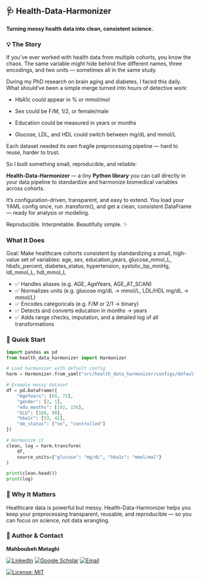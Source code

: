 ## 🩺 Health-Data-Harmonizer

**Turning messy health data into clean, consistent science.**

### 💡 The Story

If you’ve ever worked with health data from multiple cohorts, you know the chaos.
The same variable might hide behind five different names, three encodings, and two units — sometimes all in the same study.

During my PhD research on brain aging and diabetes, I faced this daily.
What should’ve been a simple merge turned into hours of detective work:

- HbA1c could appear in % or mmol/mol

- Sex could be F/M, 1/2, or female/male

- Education could be measured in years or months

- Glucose, LDL, and HDL could switch between mg/dL and mmol/L

Each dataset needed its own fragile preprocessing pipeline — hard to reuse, harder to trust.

So I built something small, reproducible, and reliable:

**Health-Data-Harmonizer** — a tiny **Python library** you can call directly in your data pipeline to standardize and harmonize biomedical variables across cohorts.

It’s configuration-driven, transparent, and easy to extend.
You load your YAML config once, run .transform(), and get a clean, consistent DataFrame — ready for analysis or modeling.

Reproducible. Interpretable. Beautifully simple. ✨

### What It Does

Goal: Make healthcare cohorts consistent by standardizing a small, high-value set of variables:
age, sex, education_years, glucose_mmol_L, hba1c_percent, diabetes_status, hypertension, systolic_bp_mmHg, ldl_mmol_L, hdl_mmol_L
- ✅ Handles aliases (e.g. AGE, AgeYears, AGE_AT_SCAN)
- ✅ Normalizes units (e.g. glucose mg/dL → mmol/L, LDL/HDL mg/dL → mmol/L)
- ✅ Encodes categoricals (e.g. F/M or 2/1 → binary)
- ✅ Detects and converts education in months → years
- ✅ Adds range checks, imputation, and a detailed log of all transformations

### 🚀 Quick Start
```python
import pandas as pd
from health_data_harmonizer import Harmonizer

# Load harmonizer with default config
harm = Harmonizer.from_yaml("src/health_data_harmonizer/configs/default.yaml")

# Example messy dataset
df = pd.DataFrame({
    "AgeYears": [65, 72],
    "gender": [2, 1],
    "edu_months": [192, 156],
    "GLU": [108, 90],
    "hba1c": [53, 42],
    "dm_status": ["no", "controlled"]
})

# Harmonize it
clean, log = harm.transform(
    df,
    source_units={"glucose": "mg/dL", "hba1c": "mmol/mol"}
)

print(clean.head())
print(log)
```
### 🧩 Why It Matters

Healthcare data is powerful but messy.
Health-Data-Harmonizer helps you keep your preprocessing transparent, reusable, and reproducible —
so you can focus on science, not data wrangling.

### 👤 Author & Contact

**Mahboubeh Motaghi**

[![LinkedIn](https://img.shields.io/badge/LinkedIn-Connect-blue?logo=linkedin&logoColor=white)](https://www.linkedin.com/in/mahboubeh-motaghi-phd-58033759)
[![Google Scholar](https://img.shields.io/badge/Google%20Scholar-Profile-4285F4?logo=google-scholar&logoColor=white)](https://scholar.google.com/citations?user=CkXNH2MAAAAJ&hl=en)
[![Email](https://img.shields.io/badge/Email-Contact-informational?logo=gmail&logoColor=white)](mailto:mahboubeh.motaghi@gmail.com)

[![License: MIT](https://img.shields.io/badge/License-MIT-yellow.svg)](LICENSE)